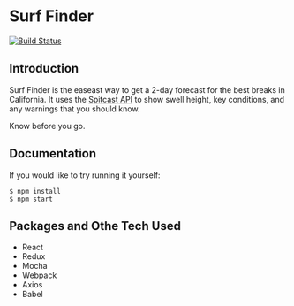 # Surf Finder

[![Build Status](https://travis-ci.org/ryanbozarth/surf-finder.svg?branch=master)](https://travis-ci.org/ryanbozarth/surf-finder)

## Introduction
Surf Finder is the easeast way to get a 2-day forecast for the best breaks in California. It uses the [Spitcast API](http://api.spitcast.com/api/docs/) to show swell height, key conditions, and any warnings that you should know.

Know before you go.

## Documentation

If you would like to try running it yourself:

```
$ npm install
$ npm start
```

## Packages and Othe Tech Used

- React
- Redux
- Mocha
- Webpack
- Axios
- Babel
